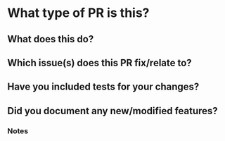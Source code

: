 <!--
Copyright (c) Abstract Machines
SPDX-License-Identifier: Apache-2.0
-->

<!--

Pull request title should be `AB-XXX - description` or `MG-XXX - description` or `NOISSUE - description` where XXX is the ID of the issue that this PR relate to. Please review the [CONTRIBUTING.md](https://github.com/absmach/.github/blob/main/CONTRIBUTING.md) file for detailed contributing guidelines.

For Work In Progress Pull Requests, please use the Draft PR feature, see https://github.blog/2019-02-14-introducing-draft-pull-requests/ for further details.

Please avoid force-pushing additional commits for a timely review/response if your PR already received reviews or comments.

- Provide tests for your changes.
- Use descriptive commit messages.
- Comment your code where appropriate.
- Squash your commits
- Update any related documentation.
-->

# What type of PR is this?

<!--
This represents the type of PR you are submitting.

For example:
This is a bug fix because it fixes the following issue: #1234
This is a feature because it adds the following functionality: ...
This is a refactor because it changes the following functionality: ...
This is a documentation update because it updates the following documentation: ...
This is a dependency update because it updates the following dependencies: ...
This is an optimization because it improves the following functionality: ...
-->

## What does this do?

<!--
Please provide a brief description of what this PR is intended to do.
Include a List of any changes that modify/break current functionality.
-->

## Which issue(s) does this PR fix/relate to?

<!--
For pull requests that relate to or close an issue, please include them below.  We like to follow [Github's guidance on linking issues to pull requests](https://docs.github.com/en/issues/tracking-your-work-with-issues/linking-a-pull-request-to-an-issue).

For example, having the text: "Resolves #1234" would connect the current pull request to issue 1234.  And when we merge the pull request, GitHub will automatically close the issue.
-->

<!--
- Related Issue #
- Resolves #
-->

## Have you included tests for your changes?

<!--
If you have not included tests, please explain why.

For example:
Yes, I have included tests for my changes.
No, I have not included tests because I do not know how to.
-->

## Did you document any new/modified features?

<!--
If you have not included documentation, please explain why.

For example:
Yes, I have updated the documentation for the new feature.
No, I have not updated the documentation because I do not know how to.
-->

### Notes

<!--Please provide any additional information you feel is important.-->
